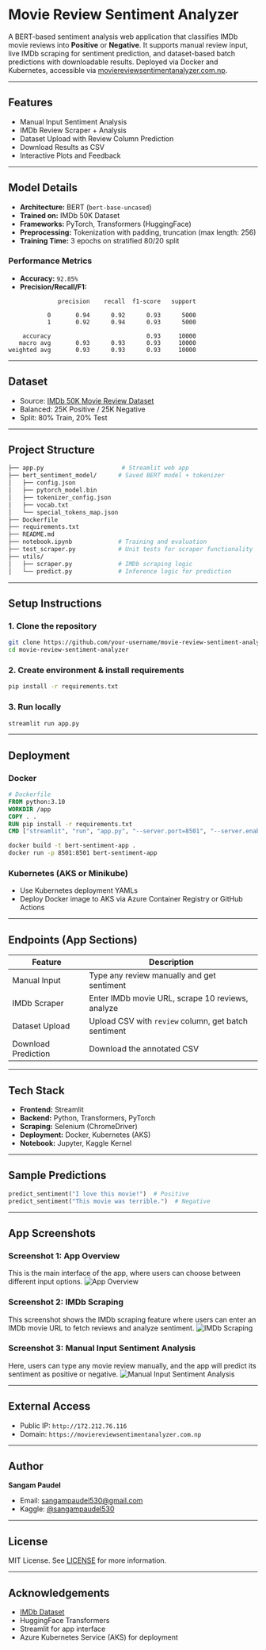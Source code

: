 # Movie Review Sentiment Analyzer

A BERT-based sentiment analysis web application that classifies IMDb movie reviews into **Positive** or **Negative**. It supports manual review input, live IMDb scraping for sentiment prediction, and dataset-based batch predictions with downloadable results. Deployed via Docker and Kubernetes, accessible  via [moviereviewsentimentanalyzer.com.np](https://moviereviewsentimentanalyzer.com.np).

---

##  Features

* Manual Input Sentiment Analysis
* IMDb Review Scraper + Analysis
* Dataset Upload with Review Column Prediction
* Download Results as CSV
* Interactive Plots and Feedback

---

##  Model Details

* **Architecture:** BERT (`bert-base-uncased`)
* **Trained on:** IMDb 50K Dataset
* **Frameworks:** PyTorch, Transformers (HuggingFace)
* **Preprocessing:** Tokenization with padding, truncation (max length: 256)
* **Training Time:** 3 epochs on stratified 80/20 split

###  Performance Metrics

* **Accuracy:** `92.85%`
* **Precision/Recall/F1:**

```
              precision    recall  f1-score   support

           0       0.94      0.92      0.93      5000
           1       0.92      0.94      0.93      5000

    accuracy                           0.93     10000
   macro avg       0.93      0.93      0.93     10000
weighted avg       0.93      0.93      0.93     10000
```

---

##  Dataset

* Source: [IMDb 50K Movie Review Dataset](https://www.kaggle.com/datasets/lakshmi25npathi/imdb-dataset-of-50k-movie-reviews)
* Balanced: 25K Positive / 25K Negative
* Split: 80% Train, 20% Test

---

##  Project Structure

```bash
├── app.py                      # Streamlit web app
├── bert_sentiment_model/      # Saved BERT model + tokenizer
│   ├── config.json
│   ├── pytorch_model.bin
│   ├── tokenizer_config.json
│   ├── vocab.txt
│   └── special_tokens_map.json
├── Dockerfile
├── requirements.txt
├── README.md
├── notebook.ipynb             # Training and evaluation
├── test_scraper.py            # Unit tests for scraper functionality
├── utils/
│   ├── scraper.py             # IMDb scraping logic
│   └── predict.py             # Inference logic for prediction
```

---

##  Setup Instructions

### 1. Clone the repository

```bash
git clone https://github.com/your-username/movie-review-sentiment-analyzer.git
cd movie-review-sentiment-analyzer
```

### 2. Create environment & install requirements

```bash
pip install -r requirements.txt
```

### 3. Run locally

```bash
streamlit run app.py
```

---

##  Deployment

### Docker

```dockerfile
# Dockerfile
FROM python:3.10
WORKDIR /app
COPY . .
RUN pip install -r requirements.txt
CMD ["streamlit", "run", "app.py", "--server.port=8501", "--server.enableCORS=false"]
```

```bash
docker build -t bert-sentiment-app .
docker run -p 8501:8501 bert-sentiment-app
```

### Kubernetes (AKS or Minikube)

* Use Kubernetes deployment YAMLs
* Deploy Docker image to AKS via Azure Container Registry or GitHub Actions

---

##  Endpoints (App Sections)

| Feature             | Description                                          |
| ------------------- | ---------------------------------------------------- |
| Manual Input        | Type any review manually and get sentiment           |
| IMDb Scraper        | Enter IMDb movie URL, scrape 10 reviews, analyze     |
| Dataset Upload      | Upload CSV with `review` column, get batch sentiment |
| Download Prediction | Download the annotated CSV                           |

---

##  Tech Stack

* **Frontend:** Streamlit
* **Backend:** Python, Transformers, PyTorch
* **Scraping:** Selenium (ChromeDriver)
* **Deployment:** Docker, Kubernetes (AKS)
* **Notebook:** Jupyter, Kaggle Kernel

---

##  Sample Predictions

```python
predict_sentiment("I love this movie!")  # Positive
predict_sentiment("This movie was terrible.")  # Negative
```

---

##  App Screenshots

### Screenshot 1: App Overview
This is the main interface of the app, where users can choose between different input options.
![App Overview](images/image1.png)

### Screenshot 2: IMDb Scraping
This screenshot shows the IMDb scraping feature where users can enter an IMDb movie URL to fetch reviews and analyze sentiment.
![IMDb Scraping](images/image2.png)

### Screenshot 3: Manual Input Sentiment Analysis
Here, users can type any movie review manually, and the app will predict its sentiment as positive or negative.
![Manual Input Sentiment Analysis](images/image3.png)

---

##  External Access

* Public IP: `http://172.212.76.116`
* Domain: `https://moviereviewsentimentanalyzer.com.np`

---

##  Author

**Sangam Paudel**

* Email: [sangampaudel530@gmail.com](mailto:sangampaudel530@gmail.com)
* Kaggle: [@sangampaudel530](https://www.kaggle.com/sangampaudel530)

---

##  License

MIT License. See [LICENSE](LICENSE) for more information.

---

##  Acknowledgements

* [IMDb Dataset](https://www.kaggle.com/datasets/lakshmi25npathi/imdb-dataset-of-50k-movie-reviews)
* HuggingFace Transformers
* Streamlit for app interface
* Azure Kubernetes Service (AKS) for deployment

